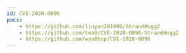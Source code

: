 ```yaml
---
id: CVE-2020-0096
pocs:
    - https://github.com/liuyun201990/StrandHogg2
    - https://github.com/tea9/CVE-2020-0096-StrandHogg2
    - https://github.com/wyu0hop/CVE-2020-0096
---
```

